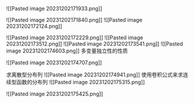 ![[Pasted image 20231202171933.png]]

![[Pasted image 20231202171840.png]]
![[Pasted image 20231202172124.png]]

![[Pasted image 20231202172229.png]]
![[Pasted image 20231202173512.png]]
![[Pasted image 20231202173541.png]]
![[Pasted image 20231202174603.png]]
多变量独立性的性质

![[Pasted image 20231202174707.png]]

求离散型分布列
![[Pasted image 20231202174941.png]]
使用卷积公式来求连续型函数的分布列
![[Pasted image 20231202175315.png]]

![[Pasted image 20231202175425.png]]